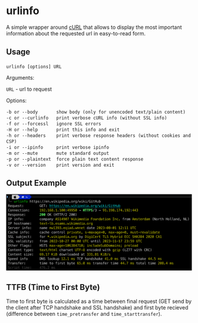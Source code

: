 # urlinfo

A simple wrapper around [cURL](https://www.php.net/manual/en/book.curl.php) that allows to display the most important information about the requested url in easy-to-read form.

## Usage

`urlinfo [options] URL`

Arguments:

`URL` - url to request

Options:

    -b or --body       show body (only for unencoded text/plain content)
    -c or --curlinfo   print verbose cURL info (without SSL info)
    -f or --forcessl   ignore SSL errors
    -H or --help       print this info and exit
    -h or --headers    print verbose response headers (without cookies and CSP)
    -i or --ipinfo     print verbose ipinfo
    -m or --mute       mute standard output
    -p or --plaintext  force plain text content response
    -v or --version    print version and exit

## Output Example

![Example of utlinfo output](https://raw.githubusercontent.com/barabasz/urlinfo/main/example.png)


## TTFB (Time to First Byte)

Time to first byte is calculated as a time between final request (GET send by the client after TCP handshake and SSL handshake) and first byte recieved (difference between `time_pretransfer` and `time_starttransfer`). 
